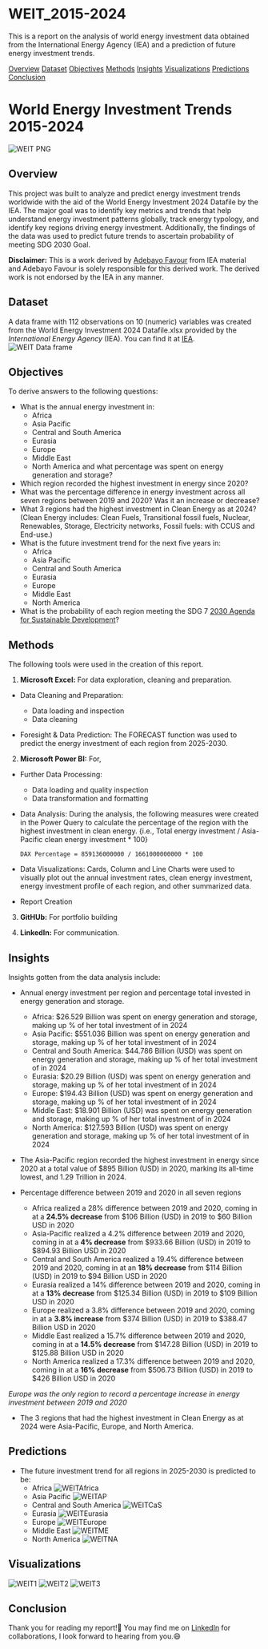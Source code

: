 # WEIT_2015-2024
This is a report on the analysis of world energy investment data obtained from the International Energy Agency (IEA) and a prediction of future energy investment trends.

[Overview](#overview)
[Dataset](#dataset)
[Objectives](#objectives)
[Methods](#methods)
[Insights](#insights)
[Visualizations](#visualizations)
[Predictions](#predictions)
[Conclusion](#conclusion)

# World Energy Investment Trends 2015-2024
![WEIT PNG](https://github.com/kayeneii/WEIT_2015-2024/blob/main/WEIT.png)

## Overview
This project was built to analyze and predict energy investment trends worldwide with the aid of the World Energy Investment 2024 Datafile by the IEA. The major goal was to identify key metrics and trends that help understand energy investment patterns globally, track energy typology, and identify key regions driving energy investment. Additionally, the findings of the data was used to predict future trends to ascertain probability of meeting SDG 2030 Goal.

**Disclaimer:** This is a work derived by [Adebayo Favour](https://www.linkedin.com/in/kayeneii/) from IEA material and Adebayo Favour is solely responsible for this derived work. The derived work is not endorsed by the IEA in any manner.


## Dataset
A data frame with 112 observations on 10 (numeric) variables was created from the World Energy Investment 2024 Datafile.xlsx provided by the _International Energy Agency_ (IEA). You can find it at [IEA](https://www.iea.org/data-and-statistics/data-product/world-energy-investment-2024-datafile).
![WEIT Data frame](https://github.com/kayeneii/WEIT_2015-2024/blob/main/dataframe.png)


## Objectives
To derive answers to the following questions:
  - What is the annual energy investment in:
       * Africa
       * Asia Pacific
       * Central and South America
       * Eurasia
       * Europe
       * Middle East
       * North America
  and what percentage was spent on energy generation and storage?
  - Which region recorded the highest investment in energy since 2020?
  - What was the percentage difference in energy investment across all seven regions between 2019 and 2020? Was it an increase or decrease?
  - What 3 regions had the highest investment in Clean Energy as at 2024? (Clean Energy includes: Clean Fuels, Transitional fossil fuels, Nuclear, Renewables, Storage, Electricity networks, Fossil  fuels: with CCUS and End-use.) 
  - What is the future investment trend for the next five years in:
       * Africa
       * Asia Pacific
       * Central and South America
       * Eurasia
       * Europe
       * Middle East
       * North America
  - What is the probability of each region meeting the SDG 7 [2030 Agenda for Sustainable Development](https://sdgs.un.org/2030agenda)?

    
## Methods
The following tools were used in the creation of this report.
1. **Microsoft Excel:** For data exploration, cleaning and preparation.
  * Data Cleaning and Preparation:
    - Data loading and inspection
    - Data cleaning

  * Foresight & Data Prediction: The FORECAST function was used to predict the energy investment of each region from 2025-2030.
       
2. **Microsoft Power BI:** For,
  * Further Data Processing:
    - Data loading and quality inspection
    - Data transformation and formatting

  * Data Analysis: During the analysis, the following measures were created in the Power Query to calculate the percentage of the region with the highest investment in clean energy. {i.e., Total energy investment / Asia-Pacific clean energy investment * 100}

     ```DAX Percentage = 859136000000 / 1661000000000 * 100 ```

  * Data Visualizations: Cards, Column and Line Charts were used to visually plot out the annual investment rates,  clean energy investment, energy investment profile of each region, and other summarized data.

  * Report Creation

3. **GitHUb:** For portfolio building

4. **LinkedIn:** For communication.


## Insights
Insights gotten from the data analysis include:
- Annual energy investment per region and percentage total invested in energy generation and storage.
  * Africa: $26.529 Billion was spent on energy generation and storage, making up % of her total investment of in 2024 
  * Asia Pacific: $551.036 Billion was spent on energy generation and storage, making up % of her total investment of in 2024
  * Central and South America: $44.786 Billion (USD) was spent on energy generation and storage, making up % of her total investment of in 2024
  * Eurasia: $20.29 Billion (USD) was spent on energy generation and storage, making up % of her total investment of in 2024
  * Europe: $194.43 Billion (USD) was spent on energy generation and storage, making up % of her total investment of in 2024
  * Middle East: $18.901 Billion (USD) was spent on energy generation and storage, making up % of her total investment of in 2024
  * North America: $127.593 Billion (USD) was spent on energy generation and storage, making up % of her total investment of in 2024

- The Asia-Pacific region recorded the highest investment in energy since 2020 at a total value of $895 Billion (USD) in 2020, marking its all-time lowest, and 1.29 Trillion in 2024.

- Percentage difference between 2019 and 2020 in all seven regions
   * Africa realized a 28% difference between 2019 and 2020, coming in at a **24.5% decrease** from $106 Billion (USD) in 2019 to $60 Billion USD in 2020
   * Asia-Pacific realized a 4.2% difference between 2019 and 2020, coming in at a **4% decrease** from $933.66 Billion (USD) in 2019 to $894.93 Billion USD in 2020
   * Central and South America realized a 19.4% difference between 2019 and 2020, coming in at an **18% decrease** from $114 Billion (USD) in 2019 to $94 Billion USD in 2020
   * Eurasia realized a 14% difference between 2019 and 2020, coming in at a **13% decrease** from $125.34 Billion (USD) in 2019 to $109 Billion USD in 2020
   * Europe realized a 3.8% difference between 2019 and 2020, coming in at a **3.8% increase** from $374 Billion (USD) in 2019 to $388.47 Billion USD in 2020
   * Middle East realized a 15.7% difference between 2019 and 2020, coming in at a **14.5% decrease** from $147.28 Billion (USD) in 2019 to $125.88 Billion USD in 2020
   * North America realized a 17.3% difference between 2019 and 2020, coming in at a **16% decrease** from $506.73 Billion (USD) in 2019 to $426 Billion USD in 2020
 
*Europe was the only region to record a percentage increase in energy investment between 2019 and 2020*

- The 3 regions that had the highest investment in Clean Energy as at 2024 were Asia-Pacific, Europe, and North America.


## Predictions
- The future investment trend for all regions in 2025-2030 is predicted to be:
    * Africa ![WEITAfrica](https://github.com/kayeneii/WEIT_2015-2024/blob/main/Africa.png)
    * Asia Pacific ![WEITAP](https://github.com/kayeneii/WEIT_2015-2024/blob/main/AP.png)
    * Central and South America ![WEITCaS](https://github.com/kayeneii/WEIT_2015-2024/blob/main/CaS.png)
    * Eurasia ![WEITEurasia](https://github.com/kayeneii/WEIT_2015-2024/blob/main/Eurasia.png)
    * Europe ![WEITEurope](https://github.com/kayeneii/WEIT_2015-2024/blob/main/Europe.png)
    * Middle East ![WEITME](https://github.com/kayeneii/WEIT_2015-2024/blob/main/ME.png)
    * North America ![WEITNA](https://github.com/kayeneii/WEIT_2015-2024/blob/main/NA.png)


## Visualizations
![WEIT1](https://github.com/kayeneii/WEIT_2015-2024/blob/main/WEIT_1.png)
![WEIT2](https://github.com/kayeneii/WEIT_2015-2024/blob/main/WEIT_2.png)
![WEIT3](https://github.com/kayeneii/WEIT_2015-2024/blob/main/WEIT_3.png)


## Conclusion
Thank you for reading my report!🥳 You may find me on [LinkedIn](https://www.linkedin.com/in/kayeneii/) for collaborations, I look forward to hearing from you.😄
